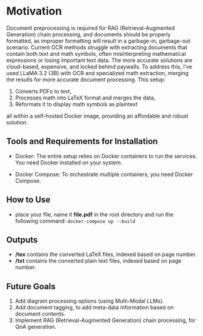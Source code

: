 # Motivation

Document preprocessing is required for RAG (Retrieval-Augmented Generation) chain processing, and documents should be properly formatted, as improper formatting will result in a garbage-in, garbage-out scenario. Current OCR methods struggle with extracting documents that contain both text and math symbols, often misinterpreting mathematical expressions or losing important text data. The more accurate solutions are cloud-based, expensive, and locked behind paywalls. To address this, I’ve used LLaMA 3.2 (3B) with OCR and specialized math extraction, merging the results for more accurate document processing. This setup:

1. Converts PDFs to text,
2. Processes math into LaTeX format and merges the data,
3. Reformats it to display math symbols as plaintext

all within a self-hosted Docker image, providing an affordable and robust solution.

## Tools and Requirements for Installation

- Docker:
    The entire setup relies on Docker containers to run the services. You need Docker installed on your system.

- Docker Compose:
    To orchestrate multiple containers, you need Docker Compose.

## How to Use

- place your file, name it **file.pdf** in the root directory and run the following command: `docker-compose up --build`

## Outputs

- **/tex** contains the converted LaTeX files, indexed based on page number.
- **/txt** contains the converted plain text files, indexed based on page number.

## Future Goals

1. Add diagram processing options (using Multi-Modal LLMs).
2. Add document tagging, to add meta-data information based on document contents.
3. Implement RAG (Retrieval-Augmented Generation) chain processing, for QnA generation.
